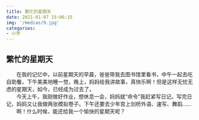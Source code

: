 ```yaml
---
title: 繁忙的星期天
date: 2021-01-07 15:06:15
img: '/medias/9.jpg'
categories:
- 小学
---
```


## 繁忙的星期天
&nbsp;&nbsp;&nbsp;&nbsp;&nbsp;&nbsp;&nbsp;在我的记忆中，以前星期天的早晨，爸爸带我去图书馆里看书，中午一起去吃自助餐，下午美美地睡一觉，晚上，妈妈给我讲故事，真快乐啊！但是这样无忧无虑的星期天，如今，已经成为过去了。  
&nbsp;&nbsp;&nbsp;&nbsp;&nbsp;&nbsp;&nbsp;今天上午，我刚做好作业，想休息一会，妈妈就“命令”我赶紧写日记。写完日记，妈妈又让我做两张模拟卷子。下午还要去少年宫上剑桥外语、速写、舞蹈……  
&nbsp;&nbsp;&nbsp;&nbsp;&nbsp;&nbsp;&nbsp;啊！什么时候，能还给我一个愉快的星期天呢？  
